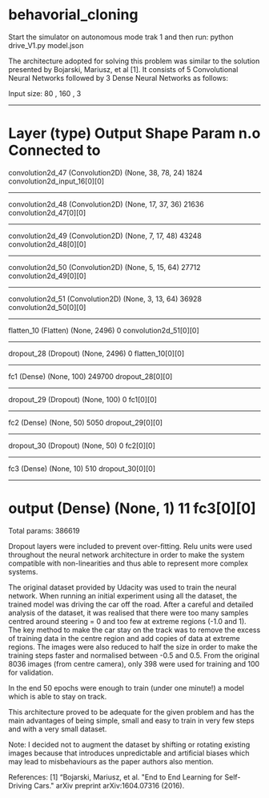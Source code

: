 # behavorial_cloning


Start the simulator on autonomous mode trak 1 and then run:
python drive_V1.py model.json

The architecture adopted for solving this problem was similar to the solution presented by Bojarski, Mariusz, et al [1].
It consists of 5 Convolutional Neural Networks followed by 3 Dense Neural Networks as follows:

Input size: 80 , 160 , 3
____________________________________________________________________________________________________
Layer (type)                     Output Shape          Param n.o     Connected to                     
====================================================================================================
convolution2d_47 (Convolution2D) (None, 38, 78, 24)    1824        convolution2d_input_16[0][0]     
____________________________________________________________________________________________________
convolution2d_48 (Convolution2D) (None, 17, 37, 36)    21636       convolution2d_47[0][0]           
____________________________________________________________________________________________________
convolution2d_49 (Convolution2D) (None, 7, 17, 48)     43248       convolution2d_48[0][0]           
____________________________________________________________________________________________________
convolution2d_50 (Convolution2D) (None, 5, 15, 64)     27712       convolution2d_49[0][0]           
____________________________________________________________________________________________________
convolution2d_51 (Convolution2D) (None, 3, 13, 64)     36928       convolution2d_50[0][0]           
____________________________________________________________________________________________________
flatten_10 (Flatten)             (None, 2496)          0           convolution2d_51[0][0]           
____________________________________________________________________________________________________
dropout_28 (Dropout)             (None, 2496)          0           flatten_10[0][0]                 
____________________________________________________________________________________________________
fc1 (Dense)                      (None, 100)           249700      dropout_28[0][0]                 
____________________________________________________________________________________________________
dropout_29 (Dropout)             (None, 100)           0           fc1[0][0]                        
____________________________________________________________________________________________________
fc2 (Dense)                      (None, 50)            5050        dropout_29[0][0]                 
____________________________________________________________________________________________________
dropout_30 (Dropout)             (None, 50)            0           fc2[0][0]                        
____________________________________________________________________________________________________
fc3 (Dense)                      (None, 10)            510         dropout_30[0][0]                 
____________________________________________________________________________________________________
output (Dense)                   (None, 1)             11          fc3[0][0]                        
====================================================================================================
Total params: 386619


Dropout layers were included to prevent over-fitting. Relu units were used throughout the neural network architecture in order to make the system compatible with non-linearities and thus able to represent more complex systems.

The original dataset provided by Udacity was used to train the neural network.
When running an initial experiment using all the dataset, the trained model was driving the car off the road. 
After a careful and detailed analysis of the dataset, it was realised that there were too many samples centred around steering = 0 and too few at extreme regions (-1.0 and 1).
The key method to make the car stay on the track was to remove the excess of training data in the centre region and add copies of data at extreme regions.
The images were also reduced to half the size in order to make the training steps faster and normalised between -0.5 and 0.5.
From the original 8036 images (from centre camera), only 398 were used for training and 100 for validation.

In the end 50 epochs were enough to train (under one minute!) a model which is able to stay on track.

This architecture proved to be adequate for the given problem and has the main advantages of being simple, small and easy to train in very few steps and with a very small dataset.

Note: I decided not to augment the dataset by shifting or rotating existing images because that introduces unpredictable and artificial biases which may lead to misbehaviours as the paper authors also mention.

References:
[1] “Bojarski, Mariusz, et al. "End to End Learning for Self-Driving Cars." arXiv preprint arXiv:1604.07316 (2016).

